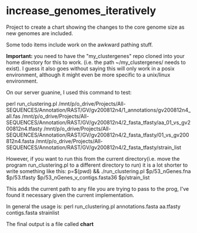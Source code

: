 increase_genomes_iteratively
============================

Project to create a chart showing the changes to the core genome size as new genomes are included.

Some todo items include work on the awkward pathing stuff.

__Important:__ you need to have the "my_clustergenes" repo cloned into your home directory for this to work. (i.e. the path ~/my_clustergenes/ needs to exist).  I guess it also goes without saying this will only work in a posix environment, although it might even be more specific to a unix/linux environment.

On our server guanine, I used this command to test:

perl run_clustering.pl /mnt/p/o_drive/Projects/All-SEQUENCES/Annotation/RAST/GV/gv200812n4/1_annotations/gv200812n4_all.fas /mnt/p/o_drive/Projects/All-SEQUENCES/Annotation/RAST/GV/gv200812n4/2_fasta_tfasty/aa_01_vs_gv200812n4.tfasty /mnt/p/o_drive/Projects/All-SEQUENCES/Annotation/RAST/GV/gv200812n4/2_fasta_tfasty/01_vs_gv200812n4.fasta /mnt/p/o_drive/Projects/All-SEQUENCES/Annotation/RAST/GV/gv200812n4/2_fasta_tfasty/strain_list 

However, if you want to run this from the current directory(i.e. move the program run_clustering.pl to a different directory to run) it is a lot shorter to write something like this: 
p=$(pwd) && ./run_clustering.pl $p/53_nGenes.fna $p/53.tfasty $p/53_nGenes_v_contigs.fasta36 $p/strain_list

This adds the current path to any file you are trying to pass to the prog, I've found it necessary given the current implementation.

In general the usage is:
perl run_clustering.pl annotations.fasta aa.tfasty contigs.fasta strainlist

The final output is a file called __chart__